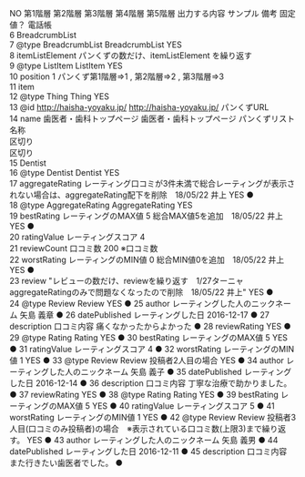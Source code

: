 NO	第1階層	第2階層	第3階層	第4階層	第5階層	出力する内容	サンプル	備考	固定値？	電話帳	  
6	BreadcrumbList										  
7		@type				BreadcrumbList	BreadcrumbList		YES		  
8		itemListElement						パンくずの数だけ、itemListElement を繰り返す			  
9			@type			ListItem	ListItem		YES		  
10			position				1	パンくず第1階層⇒1 , 第2階層⇒2 , 第3階層⇒3			  
11			item								  
12				@type		Thing	Thing		YES		  
13				@id		http://haisha-yoyaku.jp/	http://haisha-yoyaku.jp/	パンくずURL			  
14				name		歯医者・歯科トップページ	歯医者・歯科トップページ	パンくずリスト名称		  	
区切り											  
区切り											  
15	Dentist									  	
16		@type				Dentist	Dentist		YES		  
17		aggregateRating						レーティング口コミが3件未満で総合レーティングが表示されない場合は、aggregateRating配下を削除　18/05/22 井上	YES		●  
18			@type			AggregateRating	AggregateRating		YES		  
19			bestRating			レーティングのMAX値	5	総合MAX値5を追加　18/05/22 井上	YES		●  
20			ratingValue			レーティングスコア	4				  
21			reviewCount			口コミ数	200	※口コミ数			  
22			worstRating			レーティングのMIN値	0	総合MIN値0を追加　18/05/22 井上	YES		●  
23		review						"レビューの数だけ、reviewを繰り返す　1/27ターニャ  
aggregateRatingのみで問題なくなったので削除　18/05/22 井上"	YES		●  
24			@type			Review	Review		YES		●
25			author			レーティングした人のニックネーム	矢島 義章				●
26			datePublished			レーティングした日	2016-12-17				●
27			description			口コミ内容	痛くなかったからよかった				●
28			reviewRating						YES		●
29				@type		Rating	Rating		YES		●
30				bestRating		レーティングのMAX値	5		YES		●
31				ratingValue		レーティングスコア	4				●
32				worstRating		レーティングのMIN値	1		YES		●
33			@type			Review	Review	投稿者2人目の場合	YES		●
34			author			レーティングした人のニックネーム	矢島 義子				●
35			datePublished			レーティングした日	2016-12-14				●
36			description			口コミ内容	丁寧な治療で助かりました。				●
37			reviewRating						YES		●
38				@type		Rating	Rating		YES		●
39				bestRating		レーティングのMAX値	5		YES		●
40				ratingValue		レーティングスコア	5				●
41				worstRating		レーティングのMIN値	1		YES		●
42			@type			Review	Review	投稿者3人目(口コミのみ投稿者)の場合　※表示されている口コミ数(上限3)まで繰り返す。	YES		●
43			author			レーティングした人のニックネーム	矢島 義男				●
44			datePublished			レーティングした日	2016-12-11				●
45			description			口コミ内容	また行きたい歯医者でした。				●
